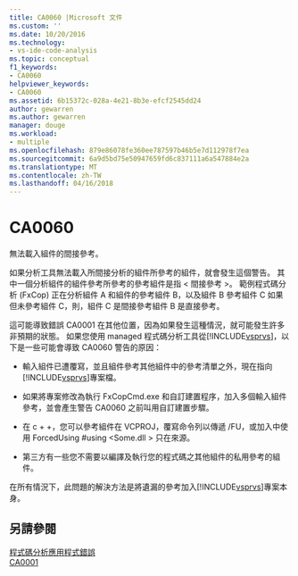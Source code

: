 ```yaml
---
title: CA0060 |Microsoft 文件
ms.custom: ''
ms.date: 10/20/2016
ms.technology:
- vs-ide-code-analysis
ms.topic: conceptual
f1_keywords:
- CA0060
helpviewer_keywords:
- CA0060
ms.assetid: 6b15372c-028a-4e21-8b3e-efcf2545dd24
author: gewarren
ms.author: gewarren
manager: douge
ms.workload:
- multiple
ms.openlocfilehash: 879e86078fe360ee787597b46b5e7d112978f7ea
ms.sourcegitcommit: 6a9d5bd75e50947659fd6c837111a6a547884e2a
ms.translationtype: MT
ms.contentlocale: zh-TW
ms.lasthandoff: 04/16/2018
---
```

# <a name="ca0060"></a>CA0060
無法載入組件的間接參考。  
  
 如果分析工具無法載入所間接分析的組件所參考的組件，就會發生這個警告。 其中一個分析組件的組件參考所參考的參考組件是指 < 間接參考 >。 範例程式碼分析 (FxCop) 正在分析組件 A 和組件的參考組件 B，以及組件 B 參考組件 C 如果但未參考組件 C，則，組件 C 是間接參考組件 B 是直接參考。  
  
 這可能導致錯誤 CA0001 在其他位置，因為如果發生這種情況，就可能發生許多非預期的狀態。 如果您使用 managed 程式碼分析工具從[!INCLUDE[vsprvs](../code-quality/includes/vsprvs_md.md)]，以下是一些可能會導致 CA0060 警告的原因：  
  
-   輸入組件已遭覆寫，並且組件參考其他組件中的參考清單之外，現在指向[!INCLUDE[vsprvs](../code-quality/includes/vsprvs_md.md)]專案檔。  
  
-   如果將專案修改為執行 FxCopCmd.exe 和自訂建置程序，加入多個輸入組件參考，並會產生警告 CA0060 之前叫用自訂建置步驟。  
  
-   在 c + +，您可以參考組件在 VCPROJ，覆寫命令列以傳遞 /FU，或加入中使用 ForcedUsing #using \<Some.dll > 只在來源。  
  
-   第三方有一些您不需要以編譯及執行您的程式碼之其他組件的私用參考的組件。  
  
 在所有情況下，此問題的解決方法是將遺漏的參考加入[!INCLUDE[vsprvs](../code-quality/includes/vsprvs_md.md)]專案本身。  
  
## <a name="see-also"></a>另請參閱  
 [程式碼分析應用程式錯誤](../code-quality/code-analysis-application-errors.md)   
 [CA0001](ca0001.md)   
